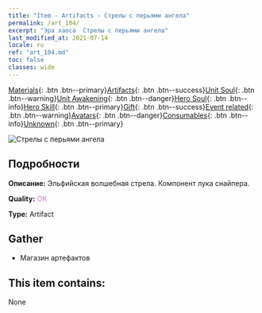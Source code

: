 ```yaml
---
title: "Item - Artifacts - Стрелы с перьями ангела"
permalink: /art_104/
excerpt: "Эра хаоса  Стрелы с перьями ангела"
last_modified_at: 2021-07-14
locale: ru
ref: "art_104.md"
toc: false
classes: wide
---
```

 [Materials](/ItemsRU/){: .btn .btn--primary}[Artifacts](/ItemsRU/Artifacts/){: .btn .btn--success}[Unit Soul](/ItemsRU/UnitSoul/){: .btn .btn--warning}[Unit Awakening](/ItemsRU/UnitAwakening/){: .btn .btn--danger}[Hero Soul](/ItemsRU/HeroSoul/){: .btn .btn--info}[Hero Skill](/ItemsRU/HeroSkill/){: .btn .btn--primary}[Gift](/ItemsRU/Gift/){: .btn .btn--success}[Event related](/ItemsRU/Events/){: .btn .btn--warning}[Avatars](/ItemsRU/Avatars/){: .btn .btn--danger}[Consumables](/ItemsRU/Consumables/){: .btn .btn--info}[Unknown](/ItemsRU/Unknown/){: .btn .btn--primary}

 ![Стрелы с перьями ангела](/images/t/artifact_40102.png)

## Подробности
 **Описание:** Эльфийская волшебная стрела. Компонент лука снайпера.

 **Quality:** <span style="color: #DA70D6">OK</span>

 **Type:** Artifact

## Gather

*    Магазин артефактов 

## This item contains:

  None

